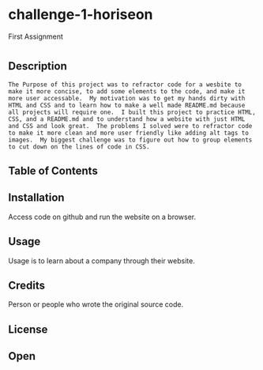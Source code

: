 # challenge-1-horiseon
First Assignment

# <Marketing Website Refractor Challenge>

## Description

    The Purpose of this project was to refractor code for a wesbite to make it more concise, to add some elements to the code, and make it more user accessable.  My motivation was to get my hands dirty with HTML and CSS and to learn how to make a well made README.md because all projects will require one.  I built this project to practice HTML, CSS, and a README.md and to understand how a website with just HTML and CSS and look great.  The problems I solved were to refractor code to make it more clean and more user friendly like adding alt tags to images.  My biggest challenge was to figure out how to group elements to cut down on the lines of code in CSS.

## Table of Contents
## Installation

Access code on github and run the website on a browser.

## Usage

Usage is to learn about a company through their website.

## Credits

Person or people who wrote the original source code.

## License
Open
---